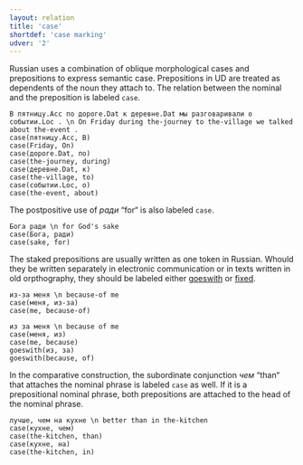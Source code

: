 ```yaml
---
layout: relation
title: 'case'
shortdef: 'case marking'
udver: '2'
---
```


Russian uses a combination of oblique morphological cases and prepositions to express semantic case.
Prepositions in UD are treated as dependents of the noun they attach to. The relation between the nominal and the preposition is labeled `case`.

~~~ sdparse
В пятницу.Acc по дороге.Dat к деревне.Dat мы разговаривали o событии.Loc . \n On Friday during the-journey to the-village we talked about the-event .
case(пятницу.Acc, В)
case(Friday, On)
case(дороге.Dat, по)
case(the-journey, during)
case(деревне.Dat, к)
case(the-village, to)
case(событии.Loc, o)
case(the-event, about)
~~~

The postpositive use of _ради_ “for“ is also labeled `case`.

~~~ sdparse
Бога ради \n for God's sake
case(Бога, ради)
case(sake, for)
~~~

The staked prepositions are usually written as one token in Russian. Whould they be written separately in electronic communication or in texts written in old orpthography, they should be labeled either [goeswith]() or [fixed](). 

~~~ sdparse
из-за меня \n because-of me
case(меня, из-за)
case(me, because-of)
~~~

~~~ sdparse
из за меня \n because of me
case(меня, из)
case(me, because)
goeswith(из, за)
goeswith(because, of)
~~~

In the comparative construction, the subordinate conjunction _чем_ “than“ that attaches the nominal phrase is labeled `case` as well. If it is a prepositional nominal phrase, both prepositions are attached to the head of the nominal phrase.

~~~ sdparse
лучше, чем на кухне \n better than in the-kitchen
case(кухне, чем)
case(the-kitchen, than)
case(кухне, на)
case(the-kitchen, in)
~~~

<!-- Interlanguage links updated So kvě 14 19:03:08 CEST 2022 -->
